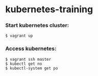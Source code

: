 # kubernetes-training

### Start kubernetes cluster:

```shell
$ vagrant up
```

### Access kubernetes:

```shell
$ vagrant ssh master
$ kubectl get no
$ kubectl-system get po
```